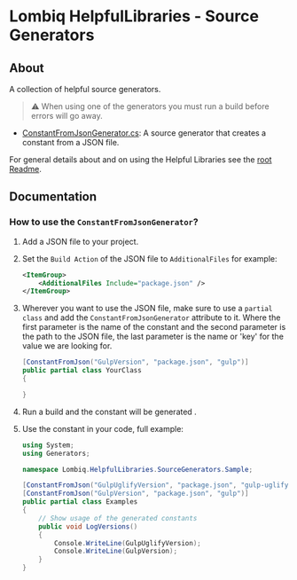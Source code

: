 # Lombiq HelpfulLibraries - Source Generators

## About

A collection of helpful source generators.
> ⚠ When using one of the generators you must run a build before errors will go away.

- [ConstantFromJsonGenerator.cs](ConstantFromJsonGenerator.cs): A source generator that creates a constant from a JSON file.

For general details about and on using the Helpful Libraries see the [root Readme](../Readme.md).

## Documentation

### How to use the `ConstantFromJsonGenerator`?

1. Add a JSON file to your project.
2. Set the `Build Action` of the JSON file to `AdditionalFiles` for example:

   ```xml
   <ItemGroup>
       <AdditionalFiles Include="package.json" />
   </ItemGroup>
   ```

3. Wherever you want to use the JSON file, make sure to use a `partial class` and add the `ConstantFromJsonGenerator` attribute to it.
   Where the first parameter is the name of the constant and the second parameter is the path to the JSON file, the last parameter is the name or 'key' for the value we are looking for.

   ```csharp
   [ConstantFromJson("GulpVersion", "package.json", "gulp")]
   public partial class YourClass
   {

   }
   ```

4. Run a build and the constant will be generated .
5. Use the constant in your code, full example:

    ```csharp
   using System;
   using Generators;
   
   namespace Lombiq.HelpfulLibraries.SourceGenerators.Sample;
   
   [ConstantFromJson("GulpUglifyVersion", "package.json", "gulp-uglify")]
   [ConstantFromJson("GulpVersion", "package.json", "gulp")]
   public partial class Examples
   {
        // Show usage of the generated constants
        public void LogVersions()
        {
            Console.WriteLine(GulpUglifyVersion);
            Console.WriteLine(GulpVersion);
        }
   }
    ```
